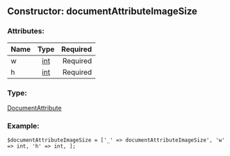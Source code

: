 ## Constructor: documentAttributeImageSize  

### Attributes:

| Name     |    Type       | Required |
|----------|:-------------:|---------:|
|w|[int](../types/int.md) | Required|
|h|[int](../types/int.md) | Required|
### Type: 

[DocumentAttribute](../types/DocumentAttribute.md)
### Example:

```
$documentAttributeImageSize = ['_' => documentAttributeImageSize', 'w' => int, 'h' => int, ];
```
